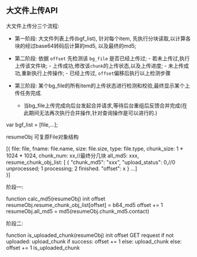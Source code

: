 大文件上传API
---

大文件上传分三个流程:

- 第一阶段: 大文件列表上传(bgf_list), 针对每个item, 先执行分块读取,以计算各块的经过base64转码后计算的md5, 以及最终的md5;

- 第二阶段: 依据 `offset` 先检测该 `bg_file` 是否已经上传过;
            - 若未上传过,执行上传该文件块;
                - 上传成功,修改该`chunk`的上传状态,以及上传进度;
                - 未上传成功,重新执行上传操作;
            - 已经上传过, `offset`偏移后执行以上检测步骤

- 第三阶段: 某个bg_file的所有item的上传状态进行检测和校验,最终显示某个上传任务完成.
    - 当bg_file上传完成向后台发起合并请求,等待后台重组后反馈合并完成(在此期间无法再次执行合并操作,针对查询操作是可以进行的.)


var bgf_list = [file,...];

resumeObj 可复原File对象结构

[{
    file: file,
    fname: file.name,
    size: file.size,
    type: file.type,
    chunk_size: 1 * 1024 * 1024,
    chunk_num: xx,//最终分几块
    all_md5: xxx,
    resume_chunk_obj_list: [
        {
            "chunk_md5": "xxx",
            "upload_status": 0,//0 unprocessed; 1 processing; 2 finished.
            "offset": x
        }
    ...]   
}]

阶段一:

function calc_md5(resumeObj)
    init offset
    resumeObj.resume_chunk_obj_list[offset] = b64_md5
    offset += 1
    resumeObj.all_md5 = md5(resumeObj.chunk_md5.contact)


阶段二:

function is_uploaded_chunk(resumeObj)
    init offset
    GET request
        if not uploaded:
            upload_chunk
                if success:
                    offset += 1
                else:
                    upload_chunk
        else:
            offset += 1
            is_uploaded_chunk
    


